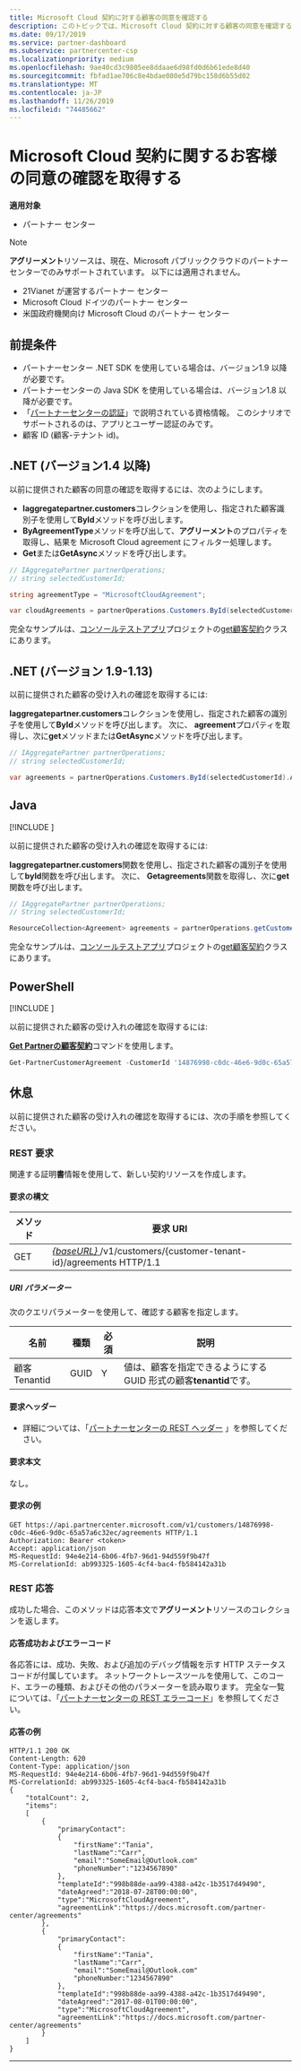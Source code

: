```yaml
---
title: Microsoft Cloud 契約に対する顧客の同意を確認する
description: このトピックでは、Microsoft Cloud 契約に対する顧客の同意を確認する方法について説明します。
ms.date: 09/17/2019
ms.service: partner-dashboard
ms.subservice: partnercenter-csp
ms.localizationpriority: medium
ms.openlocfilehash: 9ae40cd3c9805ee8ddaae6d98fd0d6b61ede8d40
ms.sourcegitcommit: fbfad1ae706c8e4bdae080e5d79bc158d6b55d02
ms.translationtype: MT
ms.contentlocale: ja-JP
ms.lasthandoff: 11/26/2019
ms.locfileid: "74485662"
---
```

# <a name="get-confirmation-of-customer-acceptance-of-microsoft-cloud-agreement"></a>Microsoft Cloud 契約に関するお客様の同意の確認を取得する

**適用対象**

- パートナー センター

> [!NOTE]  
> **アグリーメント**リソースは、現在、Microsoft パブリッククラウドのパートナーセンターでのみサポートされています。 以下には適用されません。
> - 21Vianet が運営するパートナー センター
> - Microsoft Cloud ドイツのパートナー センター
> - 米国政府機関向け Microsoft Cloud のパートナー センター

## <a name="prerequisites"></a>前提条件

- パートナーセンター .NET SDK を使用している場合は、バージョン1.9 以降が必要です。
- パートナーセンターの Java SDK を使用している場合は、バージョン1.8 以降が必要です。
- 「[パートナーセンターの認証](./partner-center-authentication.md)」で説明されている資格情報。 このシナリオでサポートされるのは、アプリとユーザー認証のみです。
- 顧客 ID (顧客-テナント id)。

## <a name="net-version-14-or-newer"></a>.NET (バージョン1.4 以降)

以前に提供された顧客の同意の確認を取得するには、次のようにします。

- **Iaggregatepartner.customers**コレクションを使用し、指定された顧客識別子を使用して**ById**メソッドを呼び出します。
- **ByAgreementType**メソッドを呼び出して、**アグリーメント**のプロパティを取得し、結果を Microsoft Cloud agreement にフィルター処理します。
- **Get**または**GetAsync**メソッドを呼び出します。

```csharp
// IAggregatePartner partnerOperations;
// string selectedCustomerId;

string agreementType = "MicrosoftCloudAgreement";

var cloudAgreements = partnerOperations.Customers.ById(selectedCustomerId).Agreements.ByAgreementType(agreementType).Get();
```

完全なサンプルは、[コンソールテストアプリ](https://github.com/PartnerCenterSamples/Partner-Center-SDK-Samples)プロジェクトの[get顧客契約](https://github.com/PartnerCenterSamples/Partner-Center-SDK-Samples/blob/master/Source/Partner%20Center%20SDK%20Samples/Agreements/GetCustomerAgreements.cs)クラスにあります。

## <a name="net-version-19---113"></a>.NET (バージョン 1.9-1.13) 

以前に提供された顧客の受け入れの確認を取得するには:

**Iaggregatepartner.customers**コレクションを使用し、指定された顧客の識別子を使用して**ById**メソッドを呼び出します。 次に、 **agreement**プロパティを取得し、次に**get**メソッドまたは**GetAsync**メソッドを呼び出します。

```csharp
// IAggregatePartner partnerOperations;
// string selectedCustomerId;

var agreements = partnerOperations.Customers.ById(selectedCustomerId).Agreements.Get();
```

## <a name="java"></a>Java

[!INCLUDE [<Partner Center Java SDK support details>](<../includes/java-sdk-support.md>)]

以前に提供された顧客の受け入れの確認を取得するには:

**Iaggregatepartner.customers**関数を使用し、指定された顧客の識別子を使用して**byId**関数を呼び出します。 次に、 **Getagreements**関数を取得し、次に**get**関数を呼び出します。

```java
// IAggregatePartner partnerOperations;
// String selectedCustomerId;

ResourceCollection<Agreement> agreements = partnerOperations.getCustomers().byId(selectedCustomerId).getAgreements().get();
```

完全なサンプルは、[コンソールテストアプリ](https://github.com/Microsoft/Partner-Center-Java-Samples)プロジェクトの[get顧客契約](https://github.com/Microsoft/Partner-Center-Java-Samples/blob/master/src/main/java/com/microsoft/store/partnercenter/samples/agreements/GetCustomerAgreements.java)クラスにあります。

## <a name="powershell"></a>PowerShell

[!INCLUDE [<Partner Center PowerShell module support details>](<../includes/powershell-module-support.md>)]

以前に提供された顧客の受け入れの確認を取得するには:

[**Get Partnerの顧客契約**](https://docs.microsoft.com/powershell/module/partnercenter/partner-center/get-partnercustomeragreement)コマンドを使用します。

```powershell
Get-PartnerCustomerAgreement -CustomerId '14876998-c0dc-46e6-9d0c-65a57a6c32ec'
```

## <a name="rest"></a>休息

以前に提供された顧客の受け入れの確認を取得するには、次の手順を参照してください。

### <a name="rest-request"></a>REST 要求

関連する証明**書**情報を使用して、新しい契約リソースを作成します。  

#### <a name="request-syntax"></a>要求の構文

| メソッド | 要求 URI                                                                                      |
|--------|--------------------------------------------------------------------------------------------------|
| GET    | [ *\{baseURL\}* ](partner-center-rest-urls.md)/v1/customers/{customer-tenant-id}/agreements HTTP/1.1 |

##### <a name="uri-parameter"></a>URI パラメーター

次のクエリパラメーターを使用して、確認する顧客を指定します。

| 名前             | 種類 | 必須 | 説明                                                                               |
|------------------|------|----------|-------------------------------------------------------------------------------------------|
| 顧客 Tenantid | GUID | Y        | 値は、顧客を指定できるようにする GUID 形式の顧客**tenantid**です。 |

#### <a name="request-headers"></a>要求ヘッダー

- 詳細については、「[パートナーセンターの REST ヘッダー](headers.md) 」を参照してください。

#### <a name="request-body"></a>要求本文

なし。

#### <a name="request-example"></a>要求の例

```http
GET https://api.partnercenter.microsoft.com/v1/customers/14876998-c0dc-46e6-9d0c-65a57a6c32ec/agreements HTTP/1.1
Authorization: Bearer <token> 
Accept: application/json
MS-RequestId: 94e4e214-6b06-4fb7-96d1-94d559f9b47f
MS-CorrelationId: ab993325-1605-4cf4-bac4-fb584142a31b
```

### <a name="rest-response"></a>REST 応答

成功した場合、このメソッドは応答本文で**アグリーメント**リソースのコレクションを返します。

#### <a name="response-success-and-error-codes"></a>応答成功およびエラーコード

各応答には、成功、失敗、および追加のデバッグ情報を示す HTTP ステータスコードが付属しています。 ネットワークトレースツールを使用して、このコード、エラーの種類、およびその他のパラメーターを読み取ります。 完全な一覧については、「[パートナーセンターの REST エラーコード](error-codes.md)」を参照してください。

#### <a name="response-example"></a>応答の例

```http
HTTP/1.1 200 OK
Content-Length: 620
Content-Type: application/json
MS-RequestId: 94e4e214-6b06-4fb7-96d1-94d559f9b47f
MS-CorrelationId: ab993325-1605-4cf4-bac4-fb584142a31b
{
    "totalCount": 2,
    "items":
    [ 
        {
            "primaryContact":
            {
                "firstName":"Tania",
                "lastName":"Carr",
                "email":"SomeEmail@Outlook.com"
                "phoneNumber":"1234567890"
            },
            "templateId":"998b88de-aa99-4388-a42c-1b3517d49490",
            "dateAgreed":"2018-07-28T00:00:00",
            "type":"MicrosoftCloudAgreement",
            "agreementLink":"https://docs.microsoft.com/partner-center/agreements"
        },
        {
            "primaryContact":
            {
                "firstName":"Tania",
                "lastName":"Carr",
                "email":"SomeEmail@Outlook.com"
                "phoneNumber:"1234567890"
            },
            "templateId":"998b88de-aa99-4388-a42c-1b3517d49490",
            "dateAgreed":"2017-08-01T00:00:00",
            "type":"MicrosoftCloudAgreement",
            "agreementLink":"https://docs.microsoft.com/partner-center/agreements"
        }
    ]
}
```

---
